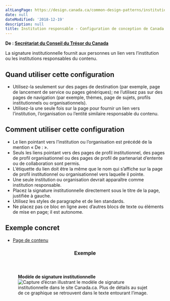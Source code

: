 ```yaml
---
altLangPage: https://design.canada.ca/common-design-patterns/institutional-byline.html
date: null
dateModified: '2018-12-19'
description: null
title: Institution responsable - Configuration de conception de Canada.ca de Canada.ca
---
```



<p class="gc-byline">
 <strong>
  De :
  <a href="https://www.canada.ca/fr/secretariat-conseil-tresor.html">
   Secrétariat du Conseil du Trésor du Canada
  </a>
 </strong>
</p>

<section>
 <p>
  La signature institutionnelle fournit aux personnes un lien vers l’institution ou les institutions responsables du contenu.
 </p>
 <section>
  <h2>
   Quand utiliser cette configuration
  </h2>
  <ul>
   <li>
    Utilisez-la seulement sur des pages de destination (par exemple, page de lancement de service ou pages génériques); ne l’utilisez pas sur des pages de navigation (par exemple, thèmes, page de sujets, profils institutionnels ou organisationnels).
   </li>
   <li>
    Utilisez-la une seule fois sur la page pour fournir un lien vers l’institution, l’organisation ou l’entité similaire responsable du contenu.
   </li>
  </ul>
 </section>
 <section>
  <h2>
   Comment utiliser cette configuration
  </h2>
  <ul>
   <li>
    Le lien pointant vers l’institution ou l’organisation est précédé de la mention « De : ».
   </li>
   <li>
    Seuls les liens pointant vers des pages de profil institutionnel, des pages de profil organisationnel ou des pages de profil de partenariat d’entente ou de collaboration sont permis.
   </li>
   <li>
    L’étiquette du lien doit être la même que le nom qui s’affiche sur la page de profil institutionnel ou organisationnel vers laquelle il pointe.
   </li>
   <li>
    Une seule institution ou organisation devrait apparaître comme institution responsable.
   </li>
   <li>
    Placez la signature institutionnelle directement sous le titre de la page, justifiée à gauche.
   </li>
   <li>
    Utilisez les styles de paragraphe et de lien standards.
   </li>
   <li>
    Ne placez pas ce bloc en ligne avec d’autres blocs de texte ou éléments de mise en page; il est autonome.
   </li>
  </ul>
 </section>
 <section>
  <h2>
   Exemple concret
  </h2>
  <ul>
   <li>
    <a href="https://wet-boew.github.io/GCWeb/templates/advancedservice/index-fr.html">
     Page de contenu
    </a>
   </li>
  </ul>
 </section>
 <section class="panel panel-primary">
  <header class="panel-heading">
   <h3 class="panel-title">
    Exemple
   </h3>
  </header>
  <div class="panel-body">
   <figure class="mrgn-bttm-sm">
    <figcaption class="text-center">
     <b>
      Modèle de signature institutionnelle
     </b>
    </figcaption>
    <img alt="Capture d’écran illustrant le modèle de signature institutionnelle dans le site Canada.ca. Plus de détails au sujet de ce graphique se retrouvent dans le texte entourant l’image." class="img-responsive center-block" src="https://www.canada.ca/content/dam/tbs-sct/images/government-communications/canada-content-style-guide/institutional-byline-pattern-fra-02.jpg"/>
   </figure>
  </div>
 </section>
</section>




